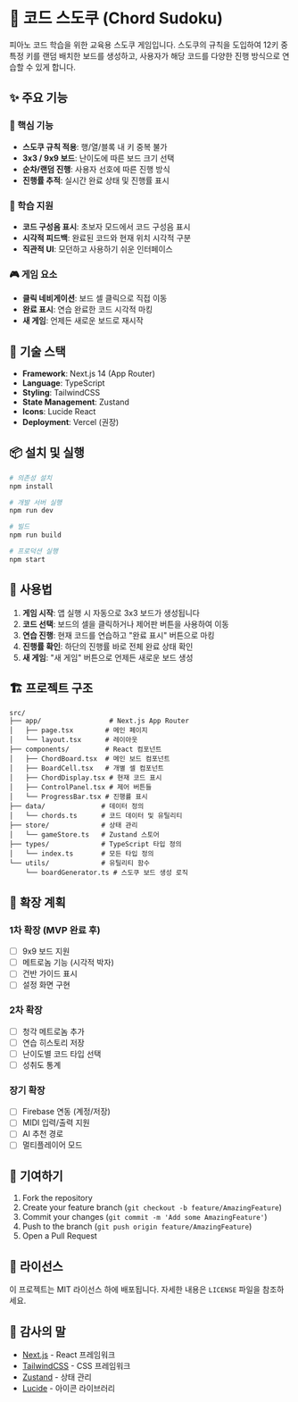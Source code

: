 # 🎹 코드 스도쿠 (Chord Sudoku)

피아노 코드 학습을 위한 교육용 스도쿠 게임입니다. 스도쿠의 규칙을 도입하여 12키 중 특정 키를 랜덤 배치한 보드를 생성하고, 사용자가 해당 코드를 다양한 진행 방식으로 연습할 수 있게 합니다.

## ✨ 주요 기능

### 🎯 핵심 기능
- **스도쿠 규칙 적용**: 행/열/블록 내 키 중복 불가
- **3x3 / 9x9 보드**: 난이도에 따른 보드 크기 선택
- **순차/랜덤 진행**: 사용자 선호에 따른 진행 방식
- **진행률 추적**: 실시간 완료 상태 및 진행률 표시

### 🎵 학습 지원
- **코드 구성음 표시**: 초보자 모드에서 코드 구성음 표시
- **시각적 피드백**: 완료된 코드와 현재 위치 시각적 구분
- **직관적 UI**: 모던하고 사용하기 쉬운 인터페이스

### 🎮 게임 요소
- **클릭 네비게이션**: 보드 셀 클릭으로 직접 이동
- **완료 표시**: 연습 완료한 코드 시각적 마킹
- **새 게임**: 언제든 새로운 보드로 재시작

## 🚀 기술 스택

- **Framework**: Next.js 14 (App Router)
- **Language**: TypeScript
- **Styling**: TailwindCSS
- **State Management**: Zustand
- **Icons**: Lucide React
- **Deployment**: Vercel (권장)

## 📦 설치 및 실행

```bash
# 의존성 설치
npm install

# 개발 서버 실행
npm run dev

# 빌드
npm run build

# 프로덕션 실행
npm start
```

## 🎯 사용법

1. **게임 시작**: 앱 실행 시 자동으로 3x3 보드가 생성됩니다
2. **코드 선택**: 보드의 셀을 클릭하거나 제어판 버튼을 사용하여 이동
3. **연습 진행**: 현재 코드를 연습하고 "완료 표시" 버튼으로 마킹
4. **진행률 확인**: 하단의 진행률 바로 전체 완료 상태 확인
5. **새 게임**: "새 게임" 버튼으로 언제든 새로운 보드 생성

## 🏗️ 프로젝트 구조

```
src/
├── app/                 # Next.js App Router
│   ├── page.tsx        # 메인 페이지
│   └── layout.tsx      # 레이아웃
├── components/         # React 컴포넌트
│   ├── ChordBoard.tsx  # 메인 보드 컴포넌트
│   ├── BoardCell.tsx   # 개별 셀 컴포넌트
│   ├── ChordDisplay.tsx # 현재 코드 표시
│   ├── ControlPanel.tsx # 제어 버튼들
│   └── ProgressBar.tsx # 진행률 표시
├── data/              # 데이터 정의
│   └── chords.ts      # 코드 데이터 및 유틸리티
├── store/             # 상태 관리
│   └── gameStore.ts   # Zustand 스토어
├── types/             # TypeScript 타입 정의
│   └── index.ts       # 모든 타입 정의
└── utils/             # 유틸리티 함수
    └── boardGenerator.ts # 스도쿠 보드 생성 로직
```

## 🎨 확장 계획

### 1차 확장 (MVP 완료 후)
- [ ] 9x9 보드 지원
- [ ] 메트로놈 기능 (시각적 박자)
- [ ] 건반 가이드 표시
- [ ] 설정 화면 구현

### 2차 확장
- [ ] 청각 메트로놈 추가
- [ ] 연습 히스토리 저장
- [ ] 난이도별 코드 타입 선택
- [ ] 성취도 통계

### 장기 확장
- [ ] Firebase 연동 (계정/저장)
- [ ] MIDI 입력/출력 지원
- [ ] AI 추천 경로
- [ ] 멀티플레이어 모드

## 🤝 기여하기

1. Fork the repository
2. Create your feature branch (`git checkout -b feature/AmazingFeature`)
3. Commit your changes (`git commit -m 'Add some AmazingFeature'`)
4. Push to the branch (`git push origin feature/AmazingFeature`)
5. Open a Pull Request

## 📄 라이선스

이 프로젝트는 MIT 라이선스 하에 배포됩니다. 자세한 내용은 `LICENSE` 파일을 참조하세요.

## 🙏 감사의 말

- [Next.js](https://nextjs.org/) - React 프레임워크
- [TailwindCSS](https://tailwindcss.com/) - CSS 프레임워크
- [Zustand](https://github.com/pmndrs/zustand) - 상태 관리
- [Lucide](https://lucide.dev/) - 아이콘 라이브러리
